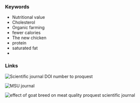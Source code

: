 ### Keywords

- Nutritional value
- Cholesterol
- Organic farming
- fewer calories
- The new chicken
- protein
- saturated fat
- 


### Links 

![Scientific journal](http://dx.doi.org/10.2527/jas.2008-1291)  DOI number to proquest

![MSU journal](http://www.canr.msu.edu/news/eat_goat_it_is_a_healthy_choice)

![effect of goat breed on meat quality](http://dx.doi.org/10.2298/HEMIND131201006I) proquest scientific journal

